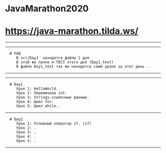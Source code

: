 # JavaMarathon2020
# https://java-marathon.tilda.ws/
----------------
----------------
      # FAQ
         В scr/Day1  находятся файлы 1 дня 
         В этой же папке и ТЕСТ этого дня (Day1_test)
         В файле Day1_test так же находятся сами уроки за этот день .
----------------
----------------
      # Day1
         Урок 1: HelloWorld.
         Урок 2: Переменная int.
         Урок 3: Strings-ссылочные данные.
         Урок 4: Цикл for.
         Урок 5: Цикл while..
----------------
      # Day2
         Урок 1: Условный оператор if. (if)
         Урок 2: .
         Урок 3: .
         Урок 4: .
         Урок 5: .
----------------
